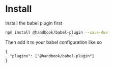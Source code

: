 # Install

Install the babel plugin first

```sh
npm install @handbook/babel-plugin --save-dev
```

Then add it to your babel configuration like so

```
{
  "plugins": ["@handbook/babel-plugin"]
}
```

